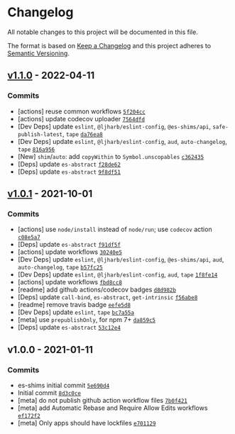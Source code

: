 # Changelog

All notable changes to this project will be documented in this file.

The format is based on [Keep a Changelog](https://keepachangelog.com/en/1.0.0/)
and this project adheres to [Semantic Versioning](https://semver.org/spec/v2.0.0.html).

## [v1.1.0](https://github.com/es-shims/Array.prototype.copyWithin/compare/v1.0.1...v1.1.0) - 2022-04-11

### Commits

- [actions] reuse common workflows [`5f204cc`](https://github.com/es-shims/Array.prototype.copyWithin/commit/5f204cc446492e831bb13c0bcdedc2977063eb66)
- [actions] update codecov uploader [`7564dfd`](https://github.com/es-shims/Array.prototype.copyWithin/commit/7564dfdaf3404648ab2af36fcff1fbbb192b182d)
- [Dev Deps] update `eslint`, `@ljharb/eslint-config`, `@es-shims/api`, `safe-publish-latest`, `tape` [`da76ea8`](https://github.com/es-shims/Array.prototype.copyWithin/commit/da76ea8949ae5fbde72080e33b0abfe22b181163)
- [Dev Deps] update `eslint`, `@ljharb/eslint-config`, `aud`, `auto-changelog`, `tape` [`816a956`](https://github.com/es-shims/Array.prototype.copyWithin/commit/816a956d210e4f761ec64f4c4fae634868855d49)
- [New] `shim`/`auto`: add `copyWithin` to `Symbol.unscopables` [`c362435`](https://github.com/es-shims/Array.prototype.copyWithin/commit/c3624357ea2f25cf5020579763871d8a6e454278)
- [Deps] update `es-abstract` [`f28de62`](https://github.com/es-shims/Array.prototype.copyWithin/commit/f28de62be32fc4c415c297ed90dc3413e36671f5)
- [Deps] update `es-abstract` [`9f8df51`](https://github.com/es-shims/Array.prototype.copyWithin/commit/9f8df51ee8650eff4a8c3abb05120575da25a05e)

## [v1.0.1](https://github.com/es-shims/Array.prototype.copyWithin/compare/v1.0.0...v1.0.1) - 2021-10-01

### Commits

- [actions] use `node/install` instead of `node/run`; use `codecov` action [`c08e5a7`](https://github.com/es-shims/Array.prototype.copyWithin/commit/c08e5a7ccb1fefebbf10b70bf489608baa5d6134)
- [Deps] update `es-abstract` [`f91df5f`](https://github.com/es-shims/Array.prototype.copyWithin/commit/f91df5f9310bcc8310ae600f8fc8e8b0249ac4f2)
- [actions] update workflows [`30240e5`](https://github.com/es-shims/Array.prototype.copyWithin/commit/30240e5a4824d173655f921946178c34b0867a2c)
- [Dev Deps] update `eslint`, `@ljharb/eslint-config`, `@es-shims/api`, `aud`, `auto-changelog`, `tape` [`b57fc25`](https://github.com/es-shims/Array.prototype.copyWithin/commit/b57fc2510ebafc80c6483a0c5132920e277869bf)
- [Dev Deps] update `eslint`, `@ljharb/eslint-config`, `aud`, `tape` [`1f8fe14`](https://github.com/es-shims/Array.prototype.copyWithin/commit/1f8fe14aaac760e0064e462ea355898f6810499f)
- [actions] update workflows [`fbd8cc8`](https://github.com/es-shims/Array.prototype.copyWithin/commit/fbd8cc80b9004cc7e4adaddf911a33f70b260019)
- [readme] add github actions/codecov badges [`d8d982b`](https://github.com/es-shims/Array.prototype.copyWithin/commit/d8d982b83132483b3117ad956f357706b442c907)
- [Deps] update `call-bind`, `es-abstract`, `get-intrinsic` [`f56abe8`](https://github.com/es-shims/Array.prototype.copyWithin/commit/f56abe8f2be2399bdff56a14d9ab775a9c9d6093)
- [readme] remove travis badge [`eefe5d8`](https://github.com/es-shims/Array.prototype.copyWithin/commit/eefe5d8a7a2e65d8a213a4c3378e69e480d40816)
- [Dev Deps] update `eslint`, `tape` [`bc7a55a`](https://github.com/es-shims/Array.prototype.copyWithin/commit/bc7a55a6828e7bf269b18614fd9420f5a42aa1aa)
- [meta] use `prepublishOnly`, for npm 7+ [`da859c5`](https://github.com/es-shims/Array.prototype.copyWithin/commit/da859c5cb2ee999daf73c9a3d8d7aa3ea120a152)
- [Deps] update `es-abstract` [`53c12e4`](https://github.com/es-shims/Array.prototype.copyWithin/commit/53c12e4bcfd888365deae84b4c1fad78e833a9d0)

## v1.0.0 - 2021-01-11

### Commits

- es-shims initial commit [`5e690d4`](https://github.com/es-shims/Array.prototype.copyWithin/commit/5e690d481d6d36696ed87a9a303f1d5acee0265d)
- Initial commit [`8d3c0ce`](https://github.com/es-shims/Array.prototype.copyWithin/commit/8d3c0ce229b029daf93bb85e1ad7091002e1c1a3)
- [meta] do not publish github action workflow files [`7b0f421`](https://github.com/es-shims/Array.prototype.copyWithin/commit/7b0f421d0846550bc03f77793d8defdd03a0970b)
- [meta] add Automatic Rebase and Require Allow Edits workflows [`ef172f2`](https://github.com/es-shims/Array.prototype.copyWithin/commit/ef172f2079a4e3fe6816eff7ebd054d7cb443190)
- [meta] Only apps should have lockfiles [`e701129`](https://github.com/es-shims/Array.prototype.copyWithin/commit/e7011290de832c301e951adc81b11e0fe283ac75)
